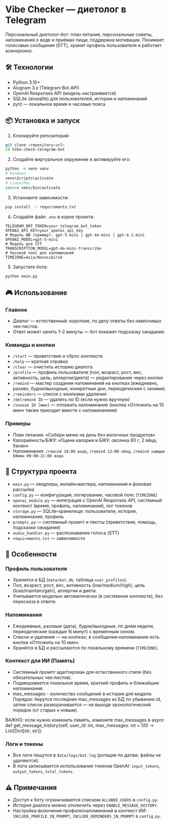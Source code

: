 # Vibe Checker — диетолог в Telegram

Персональный диетолог‑бот: план питания, персональные советы, напоминания о воде и приёмах пищи, поддержка мотивации. Понимает голосовые сообщения (STT), хранит профиль пользователя и работает асинхронно.

## 🛠 Технологии

- Python 3.10+
- Aiogram 3.x (Telegram Bot API)
- OpenAI Responses API (модель настраивается)
- SQLite (aiosqlite) для пользователей, истории и напоминаний
- pytz — локальное время и часовые пояса

## 📦 Установка и запуск

1. Клонируйте репозиторий:
```bash
git clone <repository-url>
cd Vibe-check-telegram-bot
```

2. Создайте виртуальное окружение и активируйте его:
```bash
python -m venv venv
# Windows
venv\Scripts\activate
# Linux/Mac
source venv/bin/activate
```

3. Установите зависимости:
```bash
pip install -r requirements.txt
```

4. Создайте файл `.env` в корне проекта:
```env
TELEGRAM_BOT_TOKEN=your_telegram_bot_token
OPENAI_API_KEY=your_openai_api_key
# Модель ИИ (пример): gpt-5-mini | gpt-4o-mini | gpt-4.1-mini
OPENAI_MODEL=gpt-5-mini
# Модель для STT
TRANSCRIPTION_MODEL=gpt-4o-mini-transcribe
# Часовой пояс для напоминаний
TIMEZONE=Asia/Novosibirsk
```

5. Запустите бота:
```bash
python main.py
```

## 🎮 Использование

### Главное
- Диалог — естественный: короткие, по делу ответы без навязчивых чек‑листов.
- Ответ может занять 1–2 минуты — бот покажет подсказку ожидания.

### Команды и кнопки
- `/start` — приветствие и сброс контекста
- `/help` — краткая справка
- `/clear` — очистить историю диалога
- `/profile` — профиль пользователя (пол, возраст, рост, вес, активность, цель, аллергии/диета) — редактирование через кнопки
- `/remind` — мастер создания напоминаний на кнопках (ежедневно, разово, будни/выходные, конкретные дни, периодические с окнами)
- `/reminders` — список с кнопками удаления
- `/delremind ID` — удалить по ID (если нужно вручную)
- `/snooze ID [мин]` — отложить напоминание (кнопка «Отложить на 10 мин» также приходит вместе с напоминанием)

### Примеры
- План питания: «Собери меню на день без молочных продуктов»
- Калорийность/БЖУ: «Оцени калории и БЖУ: овсянка 60 г, 2 яйца, банан»
- Напоминания: `/remind 10:00 вода`, `/remind 13:00 обед`, `/remind каждые 60мин 09:00-21:00 вода`

## 📁 Структура проекта

- `main.py` — хендлеры, инлайн‑мастера, напоминания и фоновая рассылка
- `config.py` — конфигурация, логирование, часовой пояс (`TIMEZONE`)
- `openai_module.py` — интеграция с OpenAI Responses API, системный контекст (время, профиль, напоминания), лог токенов
- `storage.py` — SQLite‑хранилище: пользователи, история, напоминания, профиль
- `prompts.py` — системный промпт и тексты (приветствие, помощь, подсказки ожидания)
- `audio_handler.py` — распознавание голоса (STT)
- `requirements.txt` — зависимости

## 🚀 Особенности

### Профиль пользователя
- Хранится в БД (`data/bot.db`, таблица `user_profiles`).
- Пол, возраст, рост, вес, активность (low/medium/high), цель (lose/maintain/gain), аллергии и диета.
- Учитывается моделью автоматически (в системном контексте), без пересказа в ответе.

### Напоминания
- Ежедневные, разовые (дата), будни/выходные, по дням недели, периодические (каждые N минут) с временным окном.
- Список и удаление — на кнопках; в сообщении‑напоминании есть кнопка «Отложить на 10 мин».
- Хранятся в БД и рассылаются по локальному времени (`TIMEZONE`).

### Контекст для ИИ (Память)
- Системный промпт адаптирован для естественного стиля (без обязательных чек‑листов).
- Подмешивается локальное время, краткий профиль и ближайшие напоминания.
- max_messages - количество сообщений в истории для модели. Порядок: берутся последние max_messages из БД по убыванию id, 
затем список разворачивается — на выходе хронологический порядок (от старых к новым).    

ВАЖНО: если нужно изменить память, измените max_messages в 
async def get_message_history(self, user_id: int, max_messages: int = 50) -> List[Dict[str, str]]:

### Логи и токены
- Все логи пишутся в `data/logs/bot.log` (ротация по датам; файлы не удаляются).
- В логи записывается использование токенов OpenAI: `input_tokens`, `output_tokens`, `total_tokens`.

## ⚠️ Примечания
- Доступ к боту ограничивается списком `ALLOWED_USERS` в `config.py`.
- История диалога можно отключить через `ENABLE_MESSAGE_HISTORY`.
- Настройка включения профиля/напоминаний в контекст ИИ: `INCLUDE_PROFILE_IN_PROMPT`, `INCLUDE_REMINDERS_IN_PROMPT` в `config.py`.